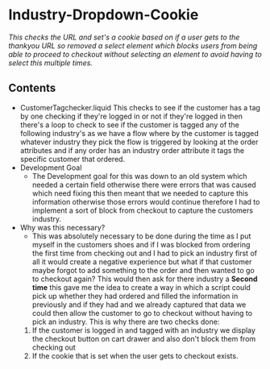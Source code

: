 # Industry-Dropdown-Cookie #
*This checks the URL and set's a cookie based on if a user gets to the thankyou URL so removed a select element which blocks users from being able to proceed to checkout without selecting an element to avoid having to select this multiple times.*
## Contents
  * CustomerTagchecker.liquid
    This checks to see if the customer has a tag by one checking if they're logged in or not if they're logged in then there's a loop to check to see if the customer is tagged any of the following industry's as we have a flow where by the customer is tagged whatever industry they pick the flow is triggered by looking at the order attributes and if any order has an industry order attribute it tags the specific customer that ordered.
  * Development Goal
    * The Development goal for this was down to an old system which needed a certain field otherwise there were errors that was caused which need fixing this then meant that we needed to capture this information otherwise those errors would continue therefore I had to implement a sort of block from checkout to capture the customers industry.
  * Why was this necessary?
    * This was absolutely necessary to be done during the time as I put myself in the customers shoes and if I was blocked from ordering the first time from checking out and I had to pick an industry first of all it would create a negative experience but what if that customer maybe forgot to add something to the order and then wanted to go to checkout again? This would then ask for there industry a **Second time** this gave me the idea to create a way in which a script could pick up whether they had ordered and filled the information in previously and if they had and we already captured that data we could then allow the customer to go to checkout without having to pick an industry. This is why there are two checks done:
    1. If the customer is logged in and tagged with an industry we display the checkout button on cart drawer and also don't block them from checking out
    2. If the cookie that is set when the user gets to checkout exists. 
